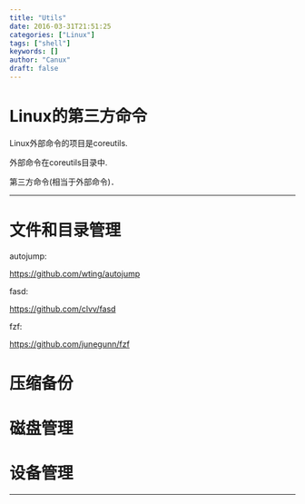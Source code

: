 ```yaml
---
title: "Utils"
date: 2016-03-31T21:51:25
categories: ["Linux"]
tags: ["shell"]
keywords: []
author: "Canux"
draft: false
---
```


# Linux的第三方命令

Linux外部命令的项目是coreutils.

外部命令在coreutils目录中.

第三方命令(相当于外部命令)．

***

# 文件和目录管理

autojump:

<https://github.com/wting/autojump>

fasd:

<https://github.com/clvv/fasd>

fzf:

<https://github.com/junegunn/fzf>

# 压缩备份

# 磁盘管理

# 设备管理

***


